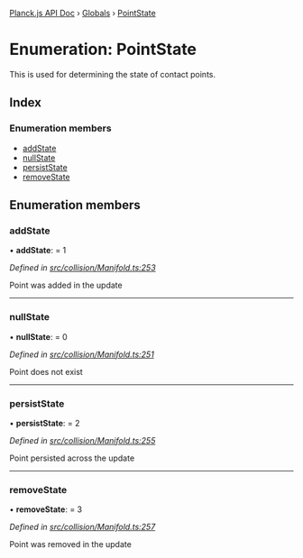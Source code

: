 [Planck.js API Doc](../README.md) › [Globals](../globals.md) › [PointState](pointstate.md)

# Enumeration: PointState

This is used for determining the state of contact points.

## Index

### Enumeration members

* [addState](pointstate.md#addstate)
* [nullState](pointstate.md#nullstate)
* [persistState](pointstate.md#persiststate)
* [removeState](pointstate.md#removestate)

## Enumeration members

###  addState

• **addState**: = 1

*Defined in [src/collision/Manifold.ts:253](https://github.com/shakiba/planck.js/blob/7e469c4/src/collision/Manifold.ts#L253)*

Point was added in the update

___

###  nullState

• **nullState**: = 0

*Defined in [src/collision/Manifold.ts:251](https://github.com/shakiba/planck.js/blob/7e469c4/src/collision/Manifold.ts#L251)*

Point does not exist

___

###  persistState

• **persistState**: = 2

*Defined in [src/collision/Manifold.ts:255](https://github.com/shakiba/planck.js/blob/7e469c4/src/collision/Manifold.ts#L255)*

Point persisted across the update

___

###  removeState

• **removeState**: = 3

*Defined in [src/collision/Manifold.ts:257](https://github.com/shakiba/planck.js/blob/7e469c4/src/collision/Manifold.ts#L257)*

Point was removed in the update
